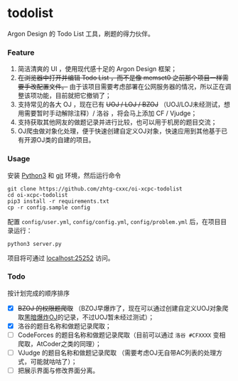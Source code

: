 # todolist
Argon Design 的 Todo List 工具，刷题的得力伙伴。

### Feature

1. 简洁清爽的 UI ，使用现代感十足的 Argon Design 框架；
2. ~~在浏览器中打开并编辑 Todo List ，而不是像 memset0 之前那个项目一样需要手改配置文件。~~ 由于该项目需要考虑部署在公网服务器的情况，所以正在调整该项功能，目前就把它撤销了；
3. 支持常见的各大 OJ ，现在已有 ~~UOJ / LOJ / BZOJ~~ （UOJ/LOJ未经测试，想用需要暂时手动解除注释）/ 洛谷 ，将会马上添加 CF / Vjudge；
4. 支持获取其他网友的做题记录并进行比较，也可以用于机房的题目交流；
5. OJ爬虫做对象化处理，便于快速创建自定义OJ对象，快速应用到其他基于已有开源OJ类的自建的项目。

### Usage

安装 [Python3](https://www.baidu.com/s?wd=安装python3教程) 和 [git](https://www.baidu.com/s?wd=安装git教程) 环境，然后运行命令

```shell
git clone https://github.com/zhtg-cxxc/oi-xcpc-todolist
cd oi-xcpc-todolist
pip3 install -r requirements.txt
cp -r config.sample config
```

配置 `config/user.yml`, `config/config.yml`, `config/problem.yml` 后，在项目目录运行：

```shell
python3 server.py
```

项目将可通过 [localhost:25252](http://localhost:25252) 访问。

### Todo

按计划完成的顺序排序

* [x] ~~BZOJ 的权限题爬取~~ （BZOJ早爆炸了，现在可以通过创建自定义UOJ对象爬取[黑暗爆炸OJ](https://darkbzoj.cc/)的记录，不过UOJ暂未经过测试）；
* [x] 洛谷的题目名称和做题记录爬取；
* [ ] CodeForces 的题目名称和做题记录爬取（目前可以通过 `洛谷 #CFXXXX` 变相爬取，AtCoder之类的同理）；
* [ ] VJudge 的题目名称和做题记录爬取 （需要考虑OJ无自带AC列表的处理方式，可能就咕咕了）；
* [ ] 把展示界面与修改界面分离。